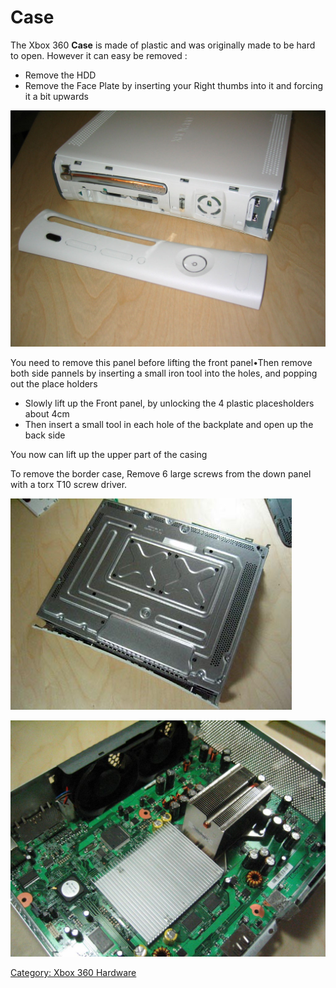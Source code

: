 # Case

The Xbox 360 **Case** is made of plastic and was originally made to be
hard to open. However it can easy be removed :

- Remove the HDD
- Remove the Face Plate by inserting your Right thumbs into it and
  forcing it a bit upwards

![Removed faceplate](images/Face_removedzz.jpg)

You need to remove this panel before lifting the front panel•Then remove
both side pannels by inserting a small iron tool into the holes, and
popping out the place holders

- Slowly lift up the Front panel, by unlocking the 4 plastic placesholders about 4cm
- Then insert a small tool in each hole of the backplate and open up the back side

You now can lift up the upper part of the casing

To remove the border case, Remove 6 large screws from the down panel
with a torx T10 screw driver.

![Downside of the metal casing](images/Underside3.jpg)

![Motherboard](images/Therm_removed.jpg)

[Category: Xbox 360 Hardware](../Category_Xbox360_Hardware)

